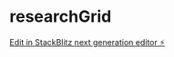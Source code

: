 # researchGrid

[Edit in StackBlitz next generation editor ⚡️](https://stackblitz.com/~/github.com/ZixuanW46/researchGrid)